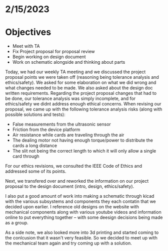 # 2/15/2023
# Objectives
- Meet with TA
- Fix Project proposal for proposal review
- Begin working on design document
- Work on schematic alongside and thinking about parts

Today, we had our weekly TA meeting and we discussed the project proposal points we were taken off (reasoning being tolerance analysis and ethics/safety). We asked for some elaboration on what we did wrong and what changes needed to be made. We also asked about the design doc written requirements. Regarding the project proposal changes that had to be done, our tolerance analysis was simply incomplete, and for ethics/safety we didnt address enough ethical concerns. When revising our proposal, we came up with the following tolerance analysis risks (along with possible solutions and tests):

- False measurements from the ultrasonic sensor
- Friction from the device platform
- Air resistance while cards are traveling through the air
- The dealing motor not having enough torque/power to distribute the cards a long distance
- The slit not being the correct length to which it will only allow a single card through

For our ethics revisions, we consulted the IEEE Code of Ethics and addressed some of its points.

Next, we transfered over and reworked the information on our project proposal to the design document (intro, design, ethics/safety).

I also put a good amount of work into making a schematic through kicad with the various subsystems and components they each contatin that we decided upon earlier. I reference old designs on the website with mechanical components along with various youtube videos and information online to put everything together – with some deesign decisions being made as a group. 

As a side note, we also looked more into 3d printing and started coming to the conlcusion that it wasn't very feasible. So we decided to meet up with the mechanical team again and try coming up with a solution.

